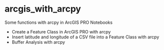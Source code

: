 # arcgis_with_arcpy

Some functions with arcpy in ArcGIS PRO Notebooks

- Create a Feature Class in ArcGIS PRO with arcpy
- Insert latitude and longitude of a CSV file into a Feature Class with arcpy
- Buffer Analysis with arcpy
